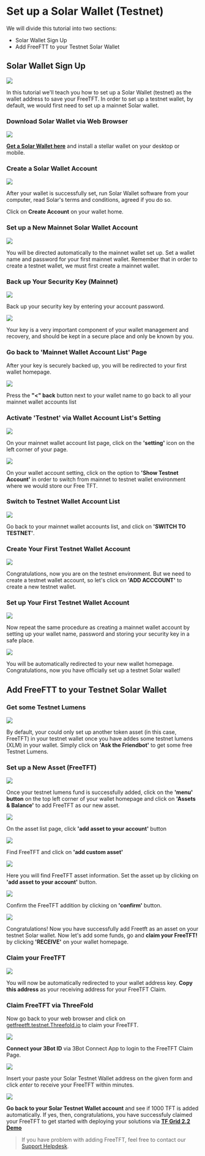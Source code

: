 # Set up a Solar Wallet (Testnet)

We will divide this tutorial into two sections:
- Solar Wallet Sign Up
- Add FreeFTT to your Testnet Solar Wallet

## Solar Wallet Sign Up

![](./img/Solar/0_Solar_home.png)

In this tutorial we'll teach you how to set up a Solar Wallet (testnet) as the wallet address to save your FreeTFT. In order to set up a testnet wallet, by default, we would first need to set up a mainnet Solar wallet.

### Download Solar Wallet via Web Browser

![](./img/Solar/1_Solar_download.png)

[__Get a Solar Wallet here__](https://Solarwallet.io/) and install a stellar wallet on your desktop or mobile.

### Create a Solar Wallet Account

![](./img/Solar/4_Solar_acc.png)

After your wallet is successfully set, run Solar Wallet software from your computer, read Solar's terms and conditions, agreed if you do so.

Click on __Create Account__ on your wallet home.

### Set up a New Mainnet Solar Wallet Account

![](./img/Solar/5_Solar_password.png)

You will be directed automatically to the mainnet wallet set up. Set a wallet name and password for your first mainnet wallet. Remember that in order to create a testnet wallet, we must first create a mainnet wallet.

### Back up Your Security Key (Mainnet)

![](./img/Solar/6_Solar_key.png)

Back up your security key by entering your account password. 

![](./img/Solar/7_Solar_backup.png)

Your key is a very important component of your wallet management and recovery, and should be kept in a secure place and only be known by you.

### Go back to 'Mainnet Wallet Account List' Page

After your key is securely backed up, you will be redirected to your first wallet homepage.

![](./img/Solar/7_Solar_acclist.png)

Press the __"<" back__ button next to your wallet name to go back to all your mainnet wallet accounts list

### Activate 'Testnet' via Wallet Account List's Setting

![](./img/Solar/8_Solar_setting.png)

On your mainnet wallet account list page, click on the __'setting'__ icon on the left corner of your page. 

![](./img/Solar/9_Solar_showtestnet.png)

On your wallet account setting, click on the option to __'Show Testnet Account'__ in order to switch from mainnet to testnet wallet environment where we would store our Free TFT.

### Switch to Testnet Wallet Account List

![](./img/Solar/10_Solar_switch.png)

Go back to your mainnet wallet accounts list, and click on __'SWITCH TO TESTNET'__.

### Create Your First Testnet Wallet Account

![](./img/Solar/11_Solar_testhome.png)

Congratulations, now you are on the testnet environment. But we need to create a testnet wallet account, so let's click on __'ADD ACCCOUNT'__ to create a new testnet wallet.

### Set up Your First Testnet Wallet Account

![](./img/Solar/12_Solar_create.png)

Now repeat the same procedure as creating a mainnet wallet account by setting up your wallet name, password and storing your security key in a safe place. 

![](./img/Solar/13_Solar_testnet.png)

You will be automatically redirected to your new wallet homepage. Congratulations, now you have officially set up a testnet Solar wallet!

## Add FreeFTT to your Testnet Solar Wallet

### Get some Testnet Lumens

![](./img/Solar/13_Solar_testnet.png)

By default, your could only set up another token asset (in this case, FreeTFT) in your testnet wallet once you have addes some testnet lumens (XLM) in your wallet. Simply click on __'Ask the Friendbot'__ to get some free Testnet Lumens.

### Set up a New Asset (FreeTFT)

![](./img/Solar/14_Solar_assets.png)

Once your testnet lumens fund is successfully added, click on the __'menu' button__ on the top left corner of your wallet homepage and click on __'Assets & Balance'__ to add FreeTFT as our new asset.

![](./img/Solar/15_Solar_add.png)

On the asset list page, click __'add asset to your account'__ button

![](./img/Solar/16_Solar_addtft.png)

Find FreeTFT and click on __'add custom asset'__

![](./img/Solar/17_Solar_freetft.png)

Here you will find FreeTFT asset information. Set the asset up by clicking on __'add asset to your account'__ button.

![](./img/Solar/18_confirmtft.png)

Confirm the FreeTFT addition by clicking on __'confirm'__ button.

![](./img/Solar/19_Solar_home.png)

Congratulations! Now you have successfully add Freetft as an asset on your testnet Solar wallet. Now let's add some funds, go and __claim your FreeTFT!__ by clicking __'RECEIVE'__ on your wallet homepage.

### Claim your FreeTFT

![](./img/Solar/22_receive_address.png)

You will now be automatically redirected to your wallet address key. __Copy this address__ as your receiving address for your FreeTFT Claim.

### Claim FreeTFT via ThreeFold 

Now go back to your web browser and click on [getfreetft.testnet.Threefold.io](https://getfreetft.testnet.Threefold.io/#/) to claim your FreeTFT.

![](./img/Solar/receive_login.png)

__Connect your 3Bot ID__ via 3Bot Connect App to login to the FreeTFT Claim Page.

![](./img/Solar/24_receive_done.png)

Insert your paste your Solar Testnet Wallet address on the given form and click _enter_ to receive your FreeTFT within minutes. 

![](./img/Solar/testnet_success.png)

__Go back to your Solar Testnet Wallet account__ and see if 1000 TFT is added automatically. If yes, then, congratulations, you have successfuly claimed your FreeTFT to get started with deploying your solutions via [__TF Grid 2.2 Demo__](threefold_now.md)

> If you have problem with adding FreeTFT, feel free to contact our [Support Helpdesk](https://Threefoldfaq.crisp.help/en/).